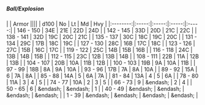##### Ball/Explosion

|      | Armor ||||
| d100 | No | Lt | Md | Hvy |
|:--------:|:-----:|:-----:|:-----:|:-----:|
| 146 - 150 | 34E  | 21E  | 22D  | 24D  |
| 142 - 145 | 33D  | 20D  | 21C  | 22C  |
| 138 - 141 | 32D  | 19C  | 20C  | 21C  |
| 135 - 137 | 30C  | 18C  | 19C  | 20C  |
| 131 - 134 | 29C  | 17B  | 18C  | 19C  |
| 127 - 130 | 28C  | 16B  | 17C  | 18C  |
| 123 - 126 | 27C  | 15B  | 16C  | 17C  |
| 119 - 122 | 25C  | 14B  | 15B  | 16B  |
| 116 - 118 | 24C  | 13B  | 14B  | 15B  |
| 112 - 115 | 23C  | 12B  | 13B  | 14B  |
| 108 - 111 | 22B  | 11A  | 12B  | 13B  |
| 104 - 107 | 20B  | 10A  | 11B  | 12B  |
| 100 - 103 | 19B  | 9A  | 10A  | 11B  |
| 97 - 99 | 18B  | 8A  | 9A  | 10A  |
| 93 - 96 | 17B  | 7A  | 8A  | 10A  |
| 89 - 92 | 15A  | 6 | 7A  | 8A  |
| 85 - 88 | 14A  | 5 | 6A  | 7A  |
| 81 - 84 | 13A  | 4 | 5 | 6A  |
| 78 - 80 | 11A  | 3 | 4 | 5 |
| 74 - 77 | 10A  | 2 | 3 | 5 |
| 66 - 73 | 9 | &endash;  | 2 | 4 |
| 50 - 65 | 6 | &endash;  | &endash;  | 1 |
| 40 - 49 | &endash;  | &endash;  | &endash;  | &endash;  |
| 1 - 39 | &endash;  | &endash;  | &endash;  | &endash;  |

